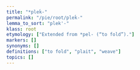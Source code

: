 ```yaml
---
title: "*pleḱ-"
permalink: "/pie/root/pleḱ-"
lemma_to_sort: "plek'-"
klass: root
etymology: ["Extended from *pel- (“to fold”)."]
markers: []
synonyms: []
definitions: ["to fold", "plait", "weave"]
topics: []
---
```

